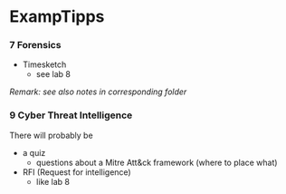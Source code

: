 
# ExampTipps



### 7 Forensics

- Timesketch 
    - see lab 8

*Remark: see also notes in corresponding folder*

### 9 Cyber Threat Intelligence
There will probably be 
- a quiz 
    - questions about a Mitre Att&ck framework (where to place what)
- RFI (Request for intelligence)
    - like lab 8

